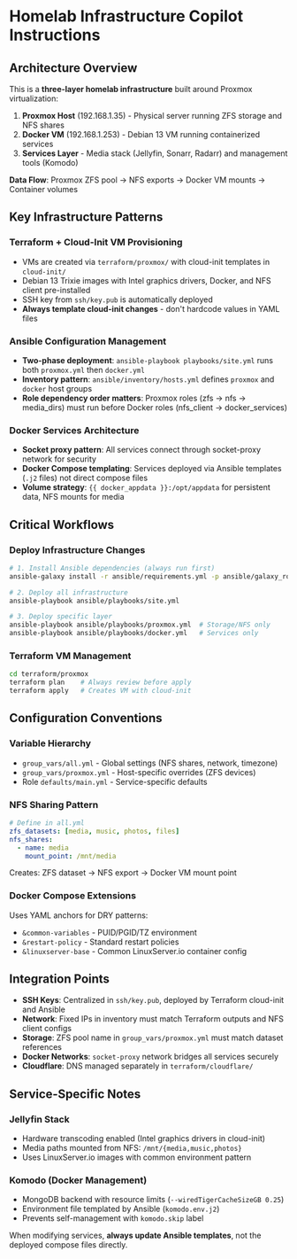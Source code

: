 # Homelab Infrastructure Copilot Instructions

## Architecture Overview

This is a **three-layer homelab infrastructure** built around Proxmox virtualization:

1. **Proxmox Host** (192.168.1.35) - Physical server running ZFS storage and NFS shares
2. **Docker VM** (192.168.1.253) - Debian 13 VM running containerized services
3. **Services Layer** - Media stack (Jellyfin, Sonarr, Radarr) and management tools (Komodo)

**Data Flow**: Proxmox ZFS pool → NFS exports → Docker VM mounts → Container volumes

## Key Infrastructure Patterns

### Terraform + Cloud-Init VM Provisioning

- VMs are created via `terraform/proxmox/` with cloud-init templates in `cloud-init/`
- Debian 13 Trixie images with Intel graphics drivers, Docker, and NFS client pre-installed
- SSH key from `ssh/key.pub` is automatically deployed
- **Always template cloud-init changes** - don't hardcode values in YAML files

### Ansible Configuration Management

- **Two-phase deployment**: `ansible-playbook playbooks/site.yml` runs both `proxmox.yml` then `docker.yml`
- **Inventory pattern**: `ansible/inventory/hosts.yml` defines `proxmox` and `docker` host groups
- **Role dependency order matters**: Proxmox roles (zfs → nfs → media_dirs) must run before Docker roles (nfs_client → docker_services)

### Docker Services Architecture

- **Socket proxy pattern**: All services connect through socket-proxy network for security
- **Docker Compose templating**: Services deployed via Ansible templates (`.j2` files) not direct compose files
- **Volume strategy**: `{{ docker_appdata }}:/opt/appdata` for persistent data, NFS mounts for media

## Critical Workflows

### Deploy Infrastructure Changes

```bash
# 1. Install Ansible dependencies (always run first)
ansible-galaxy install -r ansible/requirements.yml -p ansible/galaxy_roles

# 2. Deploy all infrastructure
ansible-playbook ansible/playbooks/site.yml

# 3. Deploy specific layer
ansible-playbook ansible/playbooks/proxmox.yml  # Storage/NFS only
ansible-playbook ansible/playbooks/docker.yml   # Services only
```

### Terraform VM Management

```bash
cd terraform/proxmox
terraform plan    # Always review before apply
terraform apply   # Creates VM with cloud-init
```

## Configuration Conventions

### Variable Hierarchy

- `group_vars/all.yml` - Global settings (NFS shares, network, timezone)
- `group_vars/proxmox.yml` - Host-specific overrides (ZFS devices)
- Role `defaults/main.yml` - Service-specific defaults

### NFS Sharing Pattern

```yaml
# Define in all.yml
zfs_datasets: [media, music, photos, files]
nfs_shares:
  - name: media
    mount_point: /mnt/media
```

Creates: ZFS dataset → NFS export → Docker VM mount point

### Docker Compose Extensions

Uses YAML anchors for DRY patterns:

- `&common-variables` - PUID/PGID/TZ environment
- `&restart-policy` - Standard restart policies
- `&linuxserver-base` - Common LinuxServer.io container config

## Integration Points

- **SSH Keys**: Centralized in `ssh/key.pub`, deployed by Terraform cloud-init and Ansible
- **Network**: Fixed IPs in inventory must match Terraform outputs and NFS client configs
- **Storage**: ZFS pool name in `group_vars/proxmox.yml` must match dataset references
- **Docker Networks**: `socket-proxy` network bridges all services securely
- **Cloudflare**: DNS managed separately in `terraform/cloudflare/`

## Service-Specific Notes

### Jellyfin Stack

- Hardware transcoding enabled (Intel graphics drivers in cloud-init)
- Media paths mounted from NFS: `/mnt/{media,music,photos}`
- Uses LinuxServer.io images with common environment pattern

### Komodo (Docker Management)

- MongoDB backend with resource limits (`--wiredTigerCacheSizeGB 0.25`)
- Environment file templated by Ansible (`komodo.env.j2`)
- Prevents self-management with `komodo.skip` label

When modifying services, **always update Ansible templates**, not the deployed compose files directly.
